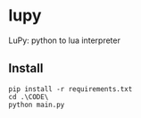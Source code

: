 # lupy
LuPy: python to lua interpreter 

## Install
```
pip install -r requirements.txt
cd .\CODE\
python main.py
```
